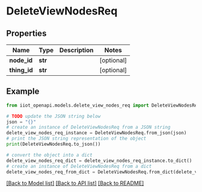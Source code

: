 # DeleteViewNodesReq


## Properties

Name | Type | Description | Notes
------------ | ------------- | ------------- | -------------
**node_id** | **str** |  | [optional] 
**thing_id** | **str** |  | [optional] 

## Example

```python
from iiot_openapi.models.delete_view_nodes_req import DeleteViewNodesReq

# TODO update the JSON string below
json = "{}"
# create an instance of DeleteViewNodesReq from a JSON string
delete_view_nodes_req_instance = DeleteViewNodesReq.from_json(json)
# print the JSON string representation of the object
print(DeleteViewNodesReq.to_json())

# convert the object into a dict
delete_view_nodes_req_dict = delete_view_nodes_req_instance.to_dict()
# create an instance of DeleteViewNodesReq from a dict
delete_view_nodes_req_from_dict = DeleteViewNodesReq.from_dict(delete_view_nodes_req_dict)
```
[[Back to Model list]](../README.md#documentation-for-models) [[Back to API list]](../README.md#documentation-for-api-endpoints) [[Back to README]](../README.md)


